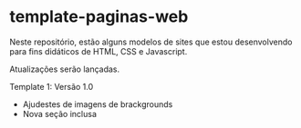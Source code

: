 # template-paginas-web

Neste repositório, estão alguns modelos de sites que estou desenvolvendo para fins didáticos de HTML, CSS e Javascript.

Atualizações serão lançadas.

Template 1: Versão 1.0
- Ajudestes de imagens de brackgrounds
- Nova seção inclusa
